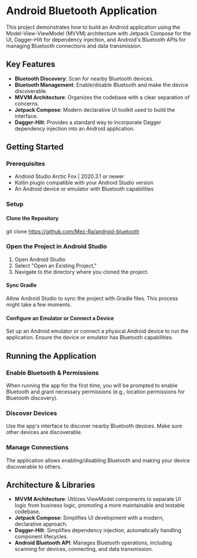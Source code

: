 # Android Bluetooth Application

This project demonstrates how to build an Android application using the Model-View-ViewModel (MVVM) architecture with Jetpack Compose for the UI, Dagger-Hilt for dependency injection, and Android's Bluetooth APIs for managing Bluetooth connections and data transmission.

## Key Features

- **Bluetooth Discovery**: Scan for nearby Bluetooth devices.
- **Bluetooth Management**: Enable/disable Bluetooth and make the device discoverable.
- **MVVM Architecture**: Organizes the codebase with a clear separation of concerns.
- **Jetpack Compose**: Modern declarative UI toolkit used to build the interface.
- **Dagger-Hilt**: Provides a standard way to incorporate Dagger dependency injection into an Android application.

## Getting Started

### Prerequisites

- Android Studio Arctic Fox | 2020.3.1 or newer
- Kotlin plugin compatible with your Android Studio version
- An Android device or emulator with Bluetooth capabilities

### Setup

#### Clone the Repository

git clone https://github.com/Mez-Ra/android-bluetooth


### Open the Project in Android Studio

1. Open Android Studio
2. Select "Open an Existing Project,"
3. Navigate to the directory where you cloned the project.

#### Sync Gradle

Allow Android Studio to sync the project with Gradle files. This process might take a few moments.

#### Configure an Emulator or Connect a Device

Set up an Android emulator or connect a physical Android device to run the application. Ensure the device or emulator has Bluetooth capabilities.

## Running the Application

### Enable Bluetooth & Permissions

When running the app for the first time, you will be prompted to enable Bluetooth and grant necessary permissions (e.g., location permissions for Bluetooth discovery).

### Discover Devices

Use the app's interface to discover nearby Bluetooth devices. Make sure other devices are discoverable.

### Manage Connections

The application allows enabling/disabling Bluetooth and making your device discoverable to others.

## Architecture & Libraries

- **MVVM Architecture**: Utilizes ViewModel components to separate UI logic from business logic, promoting a more maintainable and testable codebase.
- **Jetpack Compose**: Simplifies UI development with a modern, declarative approach.
- **Dagger-Hilt**: Simplifies dependency injection, automatically handling component lifecycles.
- **Android Bluetooth API**: Manages Bluetooth operations, including scanning for devices, connecting, and data transmission.

